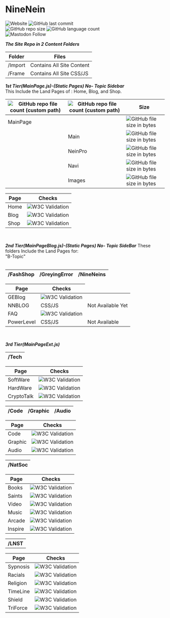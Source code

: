 # NineNein

![Website](https://img.shields.io/website?style=for-the-badge&url=https%3A%2F%2Fhttps://9neinsg.github.io/NineNein/)
![GitHub last commit](https://img.shields.io/github/last-commit/9NeinsG/NineNein?style=for-the-badge)
<br>
![GitHub repo size](https://img.shields.io/github/repo-size/9NeinsG/NineNein?style=for-the-badge)
![GitHub language count](https://img.shields.io/github/languages/count/9NeinsG/NineNein?style=for-the-badge)
<br>
<a>![Mastodon Follow](https://img.shields.io/mastodon/follow/908552?color=brightgreen&domain=https%3A%2F%2Fgab.com%2F&label=%40GreyingError%20on%20Gab&style=for-the-badge)</a>
</br>

***The Site Repo in 2 Content Folders***

<table>
<thead>
<tr>
<th><strong>Folder</strong></th>
<th><strong>Files</strong></th>
</tr>
</thead>
<tbody>
<tr>
<td>/Import</td>
<td>Contains All Site Content</td>
</tr>
<tr>
<td>/Frame</td>
<td>Contains All Site CSS/JS</td>
</tr>
</tbody>
</table>

***1st Tier(MainPage.js)-(Static Pages) No- Topic Sidebar***<br>
This Include the Land Pages of :
Home, Blog, and Shop.
<table>
<thead>
<tr>
<th><img alt="GitHub repo file count (custom path)" src="https://img.shields.io/github/directory-file-count/9NeinsG/NineNein/Frame/JS?label=JS%20Files&style=for-the-badge"></th>
<th><img alt="GitHub repo file count (custom path)" src="https://img.shields.io/github/directory-file-count/9NeinsG/NineNein/Frame/CSS?label=Css%20Files&style=for-the-badge"></th>
<th><strong>Size</strong></th>
</tr>
</thead>
<tbody>
<tr>
<td>MainPage</td>
<td></td>
<td><img alt="GitHub file size in bytes" src="https://img.shields.io/github/size/9NeinsG/NineNein/Frame/JS/MainPageDev.js?style=for-the-badge"</td>
</tr>
<tr>
<td></td>
<td>Main</td>
<td><img alt="GitHub file size in bytes" src="https://img.shields.io/github/size/9NeinsG/NineNein/Frame/CSS/MainPage.css?style=for-the-badge"
</tr>
<tr>
<td></td>
<td>NeinPro</td>
<td><img alt="GitHub file size in bytes" src="https://img.shields.io/github/size/9NeinsG/NineNein/Frame/CSS/Core/NeinPro.css?style=for-the-badge"</td>
</tr>
<tr>
<td></td>
<td>Navi</td>
<td><img alt="GitHub file size in bytes" src="https://img.shields.io/github/size/9NeinsG/NineNein/Frame/CSS/Core/navi.css?style=for-the-badge"></td>
</tr>
<tr>
<td></td>
<td>Images</td>
<td><img alt="GitHub file size in bytes" src="https://img.shields.io/github/size/9NeinsG/NineNein/Frame/CSS/ALL_Images.css?style=for-the-badge"></td>
</tr>
</tbody>
</table> 

<table>
<thead>
<tr>
<th><strong>Page</strong></th>
<th><strong>Checks</strong></th>
</tr>
</thead>
<tbody>
<tr>
<td>Home</td>
<td><img alt="W3C Validation" src="https://img.shields.io/w3c-validation/html?label=W3C&style=for-the-badge&targetUrl=https%3A%2F%2Fwww.NineNein"></td>
</tr>
<tr>
<td>Blog</td>
<td><img alt="W3C Validation" src="https://img.shields.io/w3c-validation/html?label=W3C&style=for-the-badge&targetUrl=https%3A%2F%2Fwww.NineNein%2Fblog"></td>
</tr>
<tr>
<td>Shop</td>
<td><img alt="W3C Validation" src="https://img.shields.io/w3c-validation/html?label=W3C&style=for-the-badge&targetUrl=https%3A%2F%2Fwww.ninenein%2Fshop"></td>
</tr>
</tbody>
</table><br>

***2nd Tier(MainPageBlog.js)-(Static Pages) No- Topic SideBar***
These folders Include the Land Pages for:<br>
"B-Topic"<br><br>
<table>
<thead>
<tr>
<th><strong>/FashShop</strong></th>
<th><strong>/GreyingError</strong></th>
<th><strong>/NineNeins</strong></th>
</tr>
</thead>
</table>

<table>
<thead>
<tr>
<th><strong>Page</strong></th>
<th><strong>Checks</strong></th
</tr>
</thead>
<tbody>
<tr>
<td>GEBlog</td>
<td><img alt="W3C Validation" src="https://img.shields.io/w3c-validation/html?label=W3C&style=for-the-badge&targetUrl=https%3A%2F%2Fwww.NineNein%2FB-Topic%2FGreyingErrorBlog.html"></td>
</tr>
<tr>
<td>NNBLOG</td>
<td>CSS/JS</td>
<td>Not Available Yet</td>
</tr>
<tr>
<td>FAQ</td>
<td><img alt="W3C Validation" src="https://img.shields.io/w3c-validation/html?label=W3C&style=for-the-badge&targetUrl=https%3A%2F%2Fwww.NineNein%2FB-Topic%2FFaqBlog"></td>
</tr>
<tr>
<td>PowerLevel</td>
<td>CSS/JS</td>
<td>Not Available</td>
</tr>
</tbody>
</table><br>

***3rd Tier(MainPageExt.js)***
<table>
<thead>
<tr>
<th><strong>/Tech</strong></th>
</tr>
</thead>
<tbody></table>
<table>
<thead>
<tr>
<th><strong>Page</strong></th>
<th><strong>Checks</strong></th
</tr>
</thead>
<tbody>
<tr>
<td>SoftWare</td>
<td><img alt="W3C Validation" src="https://img.shields.io/w3c-validation/html?label=W3C&style=for-the-badge&targetUrl=https%3A%2F%2Fwww.ninenein%2FB-Topic%2FTech%2FSoftWare"></td>
</tr>
<tr>
<td>HardWare</td>
<td><img alt="W3C Validation" src="https://img.shields.io/w3c-validation/html?label=W3C&style=for-the-badge&targetUrl=https%3A%2F%2Fwww.ninenein%2FB-Topic%2FTech%2FHardWare"></td>
</tr>
<tr>
<td>CryptoTalk</td>
<td><img alt="W3C Validation" src="https://img.shields.io/w3c-validation/html?label=W3C&style=for-the-badge&targetUrl=https%3A%2F%2Fwww.ninenein%2FB-Topic%2FTech%2FCryptoTalk"></td>
</tr>
</tbody>
</table>

<table>
<thead>
<tr>
<th><strong>/Code</strong></th>
<th><strong>/Graphic</strong></th>
<th><strong>/Audio</strong></th>
</tr>
</thead>
</table>

<table>
<thead>
<tr>
<th><strong>Page</strong></th>
<th><strong>Checks</strong></th
</tr>
</thead>
<tbody>
<tr>
<td>Code</td>
<td><img alt="W3C Validation" src="https://img.shields.io/w3c-validation/html?label=W3C&style=for-the-badge&targetUrl=https%3A%2F%2Fwww.ninenein%2FB-Topic%2FGreyingError%2FCode%2FFashCode"></td>
</tr>
<tr>
<td>Graphic</td>
<td><img alt="W3C Validation" src="https://img.shields.io/w3c-validation/html?label=W3C&style=for-the-badge&targetUrl=https%3A%2F%2Fwww.ninenein%2FB-Topic%2FGreyingError%2FGraphic%2FFashPhoto"></td>
</tr>
<tr>
<td>Audio</td>
<td><img alt="W3C Validation" src="https://img.shields.io/w3c-validation/html?label=W3C&style=for-the-badge&targetUrl=https%3A%2F%2Fwww.ninenein%2FB-Topic%2FGreyingError%2FMusic%2FFashAlong"></td>
</tr>
</tbody>
</table>

<table>
<thead>
<tr>
<th><strong>/NatSoc</strong></th>
<table>
<thead>
<tr>
<th><strong>Page</strong></th>
<th><strong>Checks</strong></th>
</tr>
</thead>
<tbody>
<tr>
<td>Books</td>
<td><img alt="W3C Validation" src="https://img.shields.io/w3c-validation/html?label=W3C&style=for-the-badge&targetUrl=https%3A%2F%2Fwww.NineNein%2FB-Topic%2FNatSoc%2Fbooks.html"></td>
</tr>
<tr>
<td>Saints</td>
<td><img alt="W3C Validation" src="https://img.shields.io/w3c-validation/html?label=W3C&style=for-the-badge&targetUrl=https%3A%2F%2Fwww.NineNein%2FB-Topic%2FNatSoc%2Fsaints.html"></td>
</tr>
<tr>
<td>Video</td>
<td><img alt="W3C Validation" src="https://img.shields.io/w3c-validation/html?label=W3C&style=for-the-badge&targetUrl=https%3A%2F%2Fwww.NineNein%2FB-Topic%2FNatSoc%2Fvideo.html"></td>
</tr>
<tr>
<td>Music</td>
<td><img alt="W3C Validation" src="https://img.shields.io/w3c-validation/html?label=W3C&style=for-the-badge&targetUrl=https%3A%2F%2Fwww.NineNein%2FB-Topic%2FNatSoc%2Fmusic.html"></td>
</tr>
<tr>
<td>Arcade</td>
<td><img alt="W3C Validation" src="https://img.shields.io/w3c-validation/html?label=W3C&style=for-the-badge&targetUrl=https%3A%2F%2Fwww.NineNein%2FB-Topic%2FNatSoc%2Farcade.html"></td>
</tr>
<tr>
<td>Inspire</td>
<td><img alt="W3C Validation" src="https://img.shields.io/w3c-validation/html?style=for-the-badge&targetUrl=https%3A%2F%2Fwww.NineNein%2FB-Topic%2FNatSoc%2Finspiration.html"></td>
</tr>
</tbody>
</table>
 
<table>
<thread>
<th><strong>/LNST</strong></th>
</tr>
</thead>
</table>
<table>
<thead>
<tr>
<th><strong>Page</strong></th>
<th><strong>Checks</strong></th
</tr>
</thead>
<tbody>
<tr>
<td>Sypnosis</td>
<td><img alt="W3C Validation" src="https://img.shields.io/w3c-validation/html?label=W3C&style=for-the-badge&targetUrl=https%3A%2F%2Fwww.ninenein%2FB-Topic%2FGreyingError%2FLNST%2FSynopsis"></td>
</tr>
<tr>
<td>Racials</td>
<td><img alt="W3C Validation" src="https://img.shields.io/w3c-validation/html?label=W3C&style=for-the-badge&targetUrl=https%3A%2F%2Fwww.ninenein%2FB-Topic%2FGreyingError%2FLNST%2FRace"></td>
</tr>
<tr>
<td>Religion</td>
<td><img alt="W3C Validation" src="https://img.shields.io/w3c-validation/html?label=W3C&style=for-the-badge&targetUrl=https%3A%2F%2Fwww.ninenein%2FB-Topic%2FGreyingError%2FLNST%2FReligion"></td>
</tr>
<tr>
<td>TimeLine</td>
<td><img alt="W3C Validation" src="https://img.shields.io/w3c-validation/html?label=W3C&style=for-the-badge&targetUrl=https%3A%2F%2Fwww.ninenein%2FB-Topic%2FGreyingError%2FLNST%2FTimeLine"></td>
</tr>
<tr>
<td>Shield</td>
<td><img alt="W3C Validation" src="https://img.shields.io/w3c-validation/html?label=W3C&style=for-the-badge&targetUrl=https%3A%2F%2Fwww.ninenein%2FB-Topic%2FGreyingError%2FLNST%2FShield"></td>
</tr>
<tr>
<td>TriForce</td>
<td><img alt="W3C Validation" src="https://img.shields.io/w3c-validation/html?label=W3C&style=for-the-badge&targetUrl=https%3A%2F%2Fwww.ninenein%2FB-Topic%2FGreyingError%2FLNST%2FTriForce"></td>
</tr>
</tbody>
</table>
